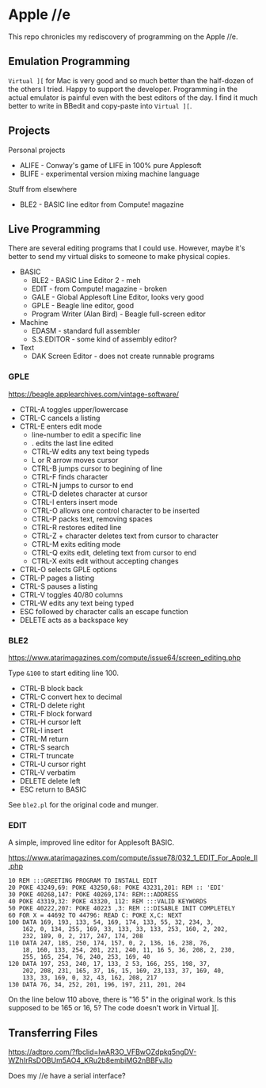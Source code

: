 Apple //e
=========

This repo chronicles my rediscovery of programming on the Apple //e.

## Emulation Programming ##

`Virtual ][` for Mac is very good and so much better than the half-dozen of the
others I tried. Happy to support the developer. Programming in the actual
emulator is painful even with the best editors of the day. I find it much
better to write in BBedit and copy-paste into `Virtual ][`.

## Projects ##

Personal projects

+ ALIFE - Conway's game of LIFE in 100% pure Applesoft
+ BLIFE - experimental version mixing machine language

Stuff from elsewhere

+ BLE2 - BASIC line editor from Compute! magazine

## Live Programming ##

There are several editing programs that I could use. However, maybe it's better
to send my virtual disks to someone to make physical copies.

+ BASIC
	+ BLE2 - BASIC Line Editor 2 - meh
	+ EDIT - from Compute! magazine - broken
	+ GALE - Global Applesoft Line Editor, looks very good
	+ GPLE - Beagle line editor, good
	+ Program Writer (Alan Bird) - Beagle full-screen editor
+ Machine
	+ EDASM - standard full assembler
	+ S.S.EDITOR - some kind of assembly editor?
+ Text
	+ DAK Screen Editor - does not create runnable programs

### GPLE ###

https://beagle.applearchives.com/vintage-software/

+ CTRL-A toggles upper/lowercase
+ CTRL-C cancels a listing
+ CTRL-E enters edit mode
	+ line-number to edit a specific line
	+ . edits the last line edited
	+ CTRL-W edits any text being typeds
	+ L or R arrow moves cursor
	+ CTRL-B jumps cursor to begining of line
	+ CTRL-F finds character
	+ CTRL-N jumps to cursor to end
	+ CTRL-D deletes character at cursor
	+ CTRL-I enters insert mode
	+ CTRL-O allows one control character to be inserted
	+ CTRL-P packs text, removing spaces
	+ CTRL-R restores edited line
	+ CTRL-Z + character deletes text from cursor to character
	+ CTRL-M exits editing mode
	+ CTRL-Q exits edit, deleting text from cursor to end
	+ CTRL-X exits edit without accepting changes
+ CTRL-O selects GPLE options
+ CTRL-P pages a listing
+ CTRL-S pauses a listing
+ CTRL-V toggles 40/80 columns
+ CTRL-W edits any text being typed
+ ESC followed by character calls an escape function
+ DELETE acts as a backspace key


### BLE2 ###

https://www.atarimagazines.com/compute/issue64/screen_editing.php

Type `&100` to start editing line 100.

+ CTRL-B	block back
+ CTRL-C	convert hex to decimal
+ CTRL-D	delete right
+ CTRL-F	block forward
+ CTRL-H	cursor left
+ CTRL-I	insert
+ CTRL-M	return
+ CTRL-S	search
+ CTRL-T	truncate
+ CTRL-U	cursor right
+ CTRL-V	verbatim
+ DELETE	delete left
+ ESC	return to BASIC

See `ble2.pl` for the original code and munger.

### EDIT ###

A simple, improved line editor for Applesoft BASIC.

https://www.atarimagazines.com/compute/issue78/032_1_EDIT_For_Apple_II.php

```
10 REM :::GREETING PROGRAM TO INSTALL EDIT
20 POKE 43249,69: POKE 43250,68: POKE 43231,201: REM :: 'EDI'
30 POKE 40268,147: POKE 40269,174: REM:::ADDRESS
40 POKE 43319,32: POKE 43320, 112: REM :::VALID KEYWORDS
50 POKE 40222,207: POKE 40223 ,3: REM :::DISABLE INIT COMPLETELY
60 FOR X = 44692 TO 44796: READ C: POKE X,C: NEXT
100 DATA 169, 193, 133, 54, 169, 174, 133, 55, 32, 234, 3,
	162, 0, 134, 255, 169, 33, 133, 33, 133, 253, 160, 2, 202,
	232, 189, 0, 2, 217, 247, 174, 208
110 DATA 247, 185, 250, 174, 157, 0, 2, 136, 16, 238, 76,
	18, 160, 133, 254, 201, 221, 240, 11, 16 5, 36, 208, 2, 230,
	255, 165, 254, 76, 240, 253, 169, 40
120 DATA 197, 253, 240, 17, 133, 2 53, 166, 255, 198, 37,
	202, 208, 231, 165, 37, 16, 15, 169, 23,133, 37, 169, 40,
	133, 33, 169, 0, 32, 43, 162, 208, 217
130 DATA 76, 34, 252, 201, 196, 197, 211, 201, 204
```

On the line below 110 above, there is "16 5" in the original work. Is this
supposed to be 165 or 16, 5? The code doesn't work in Virtual ][.


## Transferring Files ##

https://adtpro.com/?fbclid=IwAR3O_VFBwOZdpkq5ngDV-WZhIrRsDOBUm5AO4_KRu2b8embiMG2nBBFvJIo

Does my //e have a serial interface?
